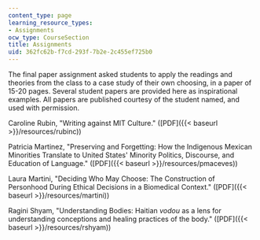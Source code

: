 ```yaml
---
content_type: page
learning_resource_types:
- Assignments
ocw_type: CourseSection
title: Assignments
uid: 362fc62b-f7cd-293f-7b2e-2c455ef725b0
---
```


The final paper assignment asked students to apply the readings and theories from the class to a case study of their own choosing, in a paper of 15-20 pages. Several student papers are provided here as inspirational examples. All papers are published courtesy of the student named, and used with permission.

Caroline Rubin, "Writing against MIT Culture." ([PDF]({{< baseurl >}}/resources/rubinc))

Patricia Martinez, "Preserving and Forgetting: How the Indigenous Mexican Minorities Translate to United States' Minority Politics, Discourse, and Education of Language." ([PDF]({{< baseurl >}}/resources/pmaceves))

Laura Martini, "Deciding Who May Choose: The Construction of Personhood During Ethical Decisions in a Biomedical Context." ([PDF]({{< baseurl >}}/resources/martini))

Ragini Shyam, "Understanding Bodies: Haitian _vodou_ as a lens for understanding conceptions and healing practices of the body." ([PDF]({{< baseurl >}}/resources/rshyam))